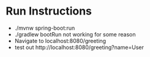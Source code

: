 # Run Instructions
* ./mvnw spring-boot:run 
* ./gradlew bootRun not working for some reason
* Navigate to localhost:8080/greeting
* test out http://localhost:8080/greeting?name=User